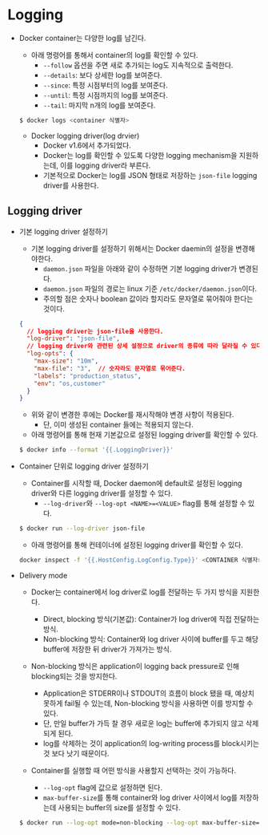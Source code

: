 # Logging

- Docker container는 다양한 log를 남긴다.

  - 아래 명령어를 통해서 container의 log를 확인할 수 있다.
    - `--follow` 옵션을 주면 새로 추가되는 log도 지속적으로 출력한다.
    - `--details`: 보다 상세한 log를 보여준다.
    - `--since`: 특정 시점부터의 log를 보여준다.
    - `--until`: 특정 시점까지의 log를 보여준다.
    - `--tail`: 마지막 n개의 log를 보여준다.

  ```bash
  $ docker logs <container 식별자>
  ```

  - Docker logging driver(log drvier)
    - Docker v1.6에서 추가되었다.
    - Docker는 log를 확인할 수 있도록 다양한 logging mechanism을 지원하는데, 이를 logging driver라 부른다.
    - 기본적으로 Docker는 log를 JSON 형태로 저장하는 `json-file` logging driver를 사용한다.



## Logging driver

- 기본 logging driver 설정하기

  - 기본 logging driver를 설정하기 위해서는 Docker daemin의 설정을 변경해야한다.
    - `daemon.json` 파일을 아래와 같이 수정하면 기본 logging driver가 변경된다.
    - `daemon.json` 파일의 경로는 linux 기준 `/etc/docker/daemon.json`이다.
    - 주의할 점은 숫자나 boolean 값이라 할지라도 문자열로 묶어줘야 한다는 것이다.

  ```json
  {
    // logging driver는 json-file을 사용한다.
    "log-driver": "json-file",
    // logging driver와 관련된 상세 설정으로 driver의 종류에 따라 달라질 수 있다.
    "log-opts": {
      "max-size": "10m",
      "max-file": "3",	// 숫자라도 문자열로 묶어준다.
      "labels": "production_status",
      "env": "os,customer"
    }
  }
  ```

  - 위와 같이 변경한 후에는 Docker를 재시작해야 변경 사항이 적용된다.
    - 단, 이미 생성된 container 들에는 적용되지 않는다.
  - 아래 명령어를 통해 현재 기본값으로 설정된 logging driver를 확인할 수 있다.

  ```bash
  $ docker info --format '{{.LoggingDriver}}'
  ```



- Container 단위로 logging driver 설정하기

  - Container를 시작할 때, Docker daemon에 default로 설정된 logging driver와 다른 logging driver를 설정할 수 있다.
    - `--log-driver`와 `--log-opt <NAME>=<VALUE>` flag를 통해 설정할 수 있다.

  ```bash
  $ docker run --log-driver json-file
  ```

  - 아래 명령어를 통해 컨테이너에 설정된 logging driver를 확인할 수 있다.

  ```bash
  docker inspect -f '{{.HostConfig.LogConfig.Type}}' <CONTAINER 식별자>
  ```



- Delivery mode

  - Docker는 container에서 log driver로 log를 전달하는 두 가지 방식을 지원한다.
    - Direct, blocking 방식(기본값): Container가 log driver에 직접 전달하는 방식.
    - Non-blocking 방식: Container와 log driver 사이에 buffer를 두고 해당 buffer에 저장한 뒤 driver가 가져가는 방식.
  - Non-blocking 방식은 application이 logging back pressure로 인해 blocking되는 것을 방지한다.
    - Application은 STDERR이나 STDOUT의 흐름이 block 됐을 때, 예상치 못하게 fail될 수 있는데, Non-blocking 방식을 사용하면 이를 방지할 수 있다.
    - 단, 만일 buffer가 가득 찰 경우 새로운 log는 buffer에 추가되지 않고 삭제되게 된다.
    - log를 삭제하는 것이 application의 log-writing process를 block시키는 것 보다 낫기 때문이다.

  - Container를 실행할 때 어떤 방식을 사용할지 선택하는 것이 가능하다.
    - `--log-opt` flag에 값으로 설정하면 된다.
    - `max-buffer-size`를 통해 container와 log driver 사이에서 log를 저장하는데 사용되는 buffer의 size를 설정할 수 있다.

  ```bash
  $ docker run --log-opt mode=non-blocking --log-opt max-buffer-size=4m
  ```

  